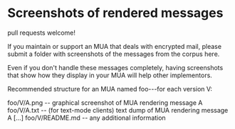 Screenshots of rendered messages
================================

pull requests welcome!

If you maintain or support an MUA that deals with encrypted mail,
please submit a folder with screenshots of the messages from the
corpus here.

Even if you don't handle these messages completely, having screenshots
that show how they display in your MUA will help other implementors.

Recommended structure for an MUA named foo---for each version V:

foo/V/A.png -- graphical screenshot of MUA rendering message A 
foo/V/A.txt -- (for text-mode clients) text dump of MUA rendering message A
 [...]
foo/V/README.md -- any additional information 
